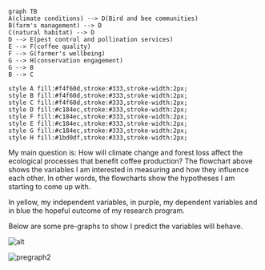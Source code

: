 ```mermaid
graph TB
A(climate conditions) --> D(Bird and bee communities)
B(farm's management) --> D
C(natural habitat) --> D
D --> E(pest control and pollination services)
E --> F(coffee quality)
F --> G(farmer's wellbeing)
G --> H(conservation engagement)
G --> B 
B --> C

style A fill:#f4f60d,stroke:#333,stroke-width:2px;
style B fill:#f4f60d,stroke:#333,stroke-width:2px;
style C fill:#f4f60d,stroke:#333,stroke-width:2px;
style D fill:#c184ec,stroke:#333,stroke-width:2px;
style F fill:#c184ec,stroke:#333,stroke-width:2px;
style E fill:#c184ec,stroke:#333,stroke-width:2px;
style G fill:#c184ec,stroke:#333,stroke-width:2px;
style H fill:#1bd0df,stroke:#333,stroke-width:2px;
```

My main question is: How will climate change and forest loss affect the ecological processes that benefit coffee production? The flowchart above shows the variables I am interested in measuring and how they influence each other. In other words, the flowcharts show the hypotheses I am starting to come up with. 

In yellow, my independent variables, in purple, my dependent variables and in blue the hopeful outcome of my research program. 



Below are some pre-graphs to show I predict the variables will behave.

![alt](/Users/Nati/Desktop/compbio/compbio/pregraph1.JPG)

![pregraph2](/Users/Nati/Desktop/compbio/compbio/pregraph2.JPG)



